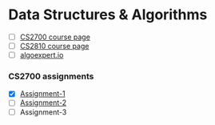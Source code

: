 # Data Structures & Algorithms

* [ ] [CS2700 course page](https://www.cse.iitm.ac.in/~rupesh/teaching/pds/aug21/)
* [ ] [CS2810 course page](https://www.cse.iitm.ac.in/~rupesh/teaching/ooaia/jan20/)
* [ ] [algoexpert.io](https://www.algoexpert.io/product)

### CS2700 assignments

* [x] [Assignment-1](https://www.hackerrank.com/contests/pds-assignment1/challenges/matrix-using-linked-list)
* [ ] [Assignment-2](https://www.hackerrank.com/contests/binary-tree-opeartions/challenges/binary-tree-opeartions/problem)
* [ ] Assignment-3
